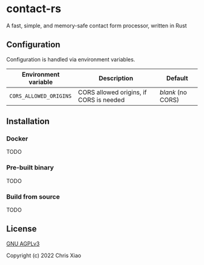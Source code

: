 # contact-rs

A fast, simple, and memory-safe contact form processor, written in Rust

## Configuration

Configuration is handled via environment variables.

| Environment variable   | Description                                                         | Default                                |
| ---------------------- | ------------------------------------------------------------------- | -------------------------------------- |
| `CORS_ALLOWED_ORIGINS` | CORS allowed origins, if CORS is needed                             | *blank* (no CORS)                      |

## Installation

### Docker

TODO

### Pre-built binary

TODO

### Build from source

TODO

## License

[GNU AGPLv3](LICENSE)

Copyright (c) 2022 Chris Xiao
